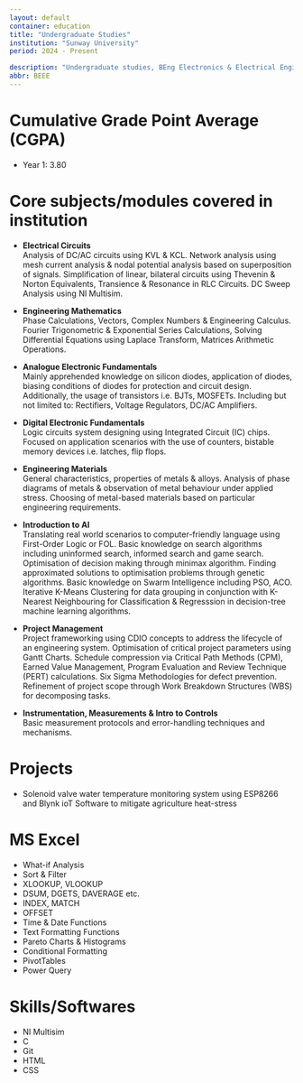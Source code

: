 ```yaml
---
layout: default
container: education
title: "Undergraduate Studies"
institution: "Sunway University"
period: 2024 - Present

description: "Undergraduate studies, BEng Electronics & Electrical Engineering."
abbr: BEEE
---
```


<h1>Cumulative Grade Point Average (CGPA)</h1>  

- Year 1: 3.80

<h1>Core subjects/modules covered in institution</h1>

- **Electrical Circuits** <br>
Analysis of DC/AC circuits using KVL & KCL. Network analysis using mesh current analysis & nodal potential analysis based on superposition of signals. Simplification of linear, bilateral circuits using Thevenin & Norton Equivalents, Transience & Resonance in RLC Circuits. DC Sweep Analysis using NI Multisim.

- **Engineering Mathematics** <br>
Phase Calculations, Vectors, Complex Numbers & Engineering Calculus. Fourier Trigonometric & Exponential Series Calculations, Solving Differential Equations using Laplace Transform, Matrices Arithmetic Operations.


- **Analogue Electronic Fundamentals** <br>
Mainly apprehended knowledge on silicon diodes, application of diodes, biasing conditions of diodes for protection and circuit design. Additionally, the usage of transistors i.e. BJTs, MOSFETs. Including but not limited to: Rectifiers, Voltage Regulators, DC/AC Amplifiers.

- **Digital Electronic Fundamentals** <br>
Logic circuits system designing using Integrated Circuit (IC) chips. Focused on application scenarios with the use of counters, bistable memory devices i.e. latches, flip flops.

- **Engineering Materials** <br>
General characteristics, properties of metals & alloys. Analysis of phase diagrams of metals & observation of metal behaviour under applied stress. Choosing of metal-based materials based on particular engineering requirements.

- **Introduction to AI** <br>
Translating real world scenarios to computer-friendly language using First-Order Logic or FOL. Basic knowledge on search algorithms including uninformed search, informed search and game search. Optimisation of decision making through minimax algorithm. Finding approximated solutions to optimisation problems through genetic algorithms. Basic knowledge on Swarm Intelligence including PSO, ACO. Iterative K-Means Clustering for data grouping in conjunction with K-Nearest Neighbouring for Classification & Regresssion in decision-tree machine learning algorithms.

- **Project Management** <br>
Project frameworking using CDIO concepts to address the lifecycle of an engineering system. Optimisation of critical project parameters using Gantt Charts. Schedule compression via Critical Path Methods (CPM), Earned Value Management, Program Evaluation and Review Technique (PERT) calculations. Six Sigma Methodologies for defect prevention. Refinement of project scope through Work Breakdown Structures (WBS) for decomposing tasks.

- **Instrumentation, Measurements & Intro to Controls**  
Basic measurement protocols and error-handling techniques and mechanisms.

<h1>Projects</h1>

- Solenoid valve water temperature monitoring system using ESP8266 and Blynk ioT Software to mitigate agriculture heat-stress

<h1>MS Excel</h1>

- What-if Analysis
- Sort & Filter
- XLOOKUP, VLOOKUP
- DSUM, DGETS, DAVERAGE etc.
- INDEX, MATCH
- OFFSET
- Time & Date Functions
- Text Formatting Functions
- Pareto Charts & Histograms
- Conditional Formatting
- PivotTables
- Power Query

<h1>Skills/Softwares</h1>

- NI Multisim
- C
- Git
- HTML
- CSS

<!-- ##### Projects
- Smart home automation system
- Digital thermometer with LCD display
- Motor speed controller -->

